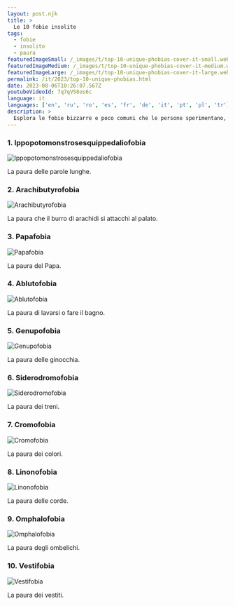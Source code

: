 ```yaml
---
layout: post.njk
title: >
  Le 10 fobie insolite
tags:
  - fobie
  - insolito
  - paura
featuredImageSmall: /_images/t/top-10-unique-phobias-cover-it-small.webp
featuredImageMedium: /_images/t/top-10-unique-phobias-cover-it-medium.webp
featuredImageLarge: /_images/t/top-10-unique-phobias-cover-it-large.webp
permalink: /it/2023/top-10-unique-phobias.html
date: 2023-08-06T10:26:07.567Z
youtubeVideoId: 7q7qV58os6c
language: it
languages: ['en', 'ru', 'ro', 'es', 'fr', 'de', 'it', 'pt', 'pl', 'tr']
description: >
  Esplora le fobie bizzarre e poco comuni che le persone sperimentano, che vanno dalla paura delle parole lunghe alla paura che il burro di arachidi si attacchi al palato.
---
```


### 1. Ippopotomonstrosesquippedaliofobia

![Ippopotomonstrosesquippedaliofobia](/_images/6/6ea203141e4391fea71ccef140f84031-medium.webp)

La paura delle parole lunghe.

### 2. Arachibutyrofobia

![Arachibutyrofobia](/_images/3/38e0c8ecdb7cb94452a9c83cedff9502-medium.webp)

La paura che il burro di arachidi si attacchi al palato.

### 3. Papafobia

![Papafobia](/_images/2/24c7dcf67b1d7918ec9bae35a006fefc-medium.webp)

La paura del Papa.

### 4. Ablutofobia

![Ablutofobia](/_images/a/a28dcca95b3b512e50446b729b450c0e-medium.webp)

La paura di lavarsi o fare il bagno.

### 5. Genupofobia

![Genupofobia](/_images/9/961f099d585db40cbb1f975395a54b92-medium.webp)

La paura delle ginocchia.

### 6. Siderodromofobia

![Siderodromofobia](/_images/2/210bf4f9970abfeb640849f31c29f517-medium.webp)

La paura dei treni.

### 7. Cromofobia

![Cromofobia](/_images/3/36b2a93d9646b0e0ec0de86750c18292-medium.webp)

La paura dei colori.

### 8. Linonofobia

![Linonofobia](/_images/7/7ae8214317c14820377601b8747c7af0-medium.webp)

La paura delle corde.

### 9. Omphalofobia

![Omphalofobia](/_images/5/56dbeef563e996ecd04ef866defaecbf-medium.webp)

La paura degli ombelichi.

### 10. Vestifobia

![Vestifobia](/_images/f/f6901f6ac61df41083bc010505751316-medium.webp)

La paura dei vestiti.

